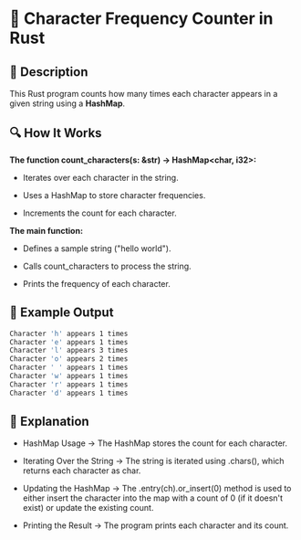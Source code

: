 
# 📌 Character Frequency Counter in Rust

## 🚀 Description
This Rust program counts how many times each character appears in a given string using a **HashMap**.

## 🔍 How It Works
**The function count_characters(s: &str) -> HashMap<char, i32>:**

- Iterates over each character in the string.

- Uses a HashMap to store character frequencies.

- Increments the count for each character.

**The main function:**

- Defines a sample string ("hello world").

- Calls count_characters to process the string.

- Prints the frequency of each character.


## 🎯 Example Output
```sh
Character 'h' appears 1 times
Character 'e' appears 1 times
Character 'l' appears 3 times
Character 'o' appears 2 times
Character ' ' appears 1 times
Character 'w' appears 1 times
Character 'r' appears 1 times
Character 'd' appears 1 times
```

## 📂 Explanation
- HashMap Usage → The HashMap stores the count for each character.

- Iterating Over the String → The string is iterated using .chars(), which returns each character as char.

- Updating the HashMap → The .entry(ch).or_insert(0) method is used to either insert the character into the map with a count of 0 (if it doesn't exist) or update the existing count.

- Printing the Result → The program prints each character and its count.

